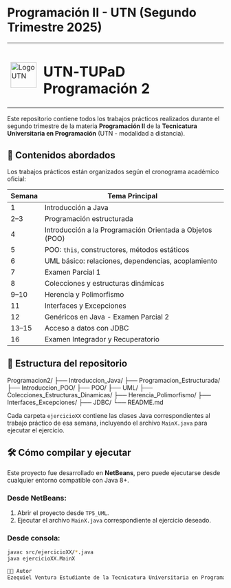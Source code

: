# Programación II - UTN (Segundo Trimestre 2025)

<table>
  <tr>
    <td style="vertical-align: middle;">
      <img src="https://upload.wikimedia.org/wikipedia/commons/thumb/6/67/UTN_logo.jpg/270px-UTN_logo.jpg" alt="Logo UTN" width="60">
    </td>
    <td style="vertical-align: middle;">
      <h1>UTN‑TUPaD Programación 2</h1>
    </td>
  </tr>
</table>

Este repositorio contiene todos los trabajos prácticos realizados durante el segundo trimestre de la materia **Programación II** de la **Tecnicatura Universitaria en Programación** (UTN - modalidad a distancia).

## 🧠 Contenidos abordados

Los trabajos prácticos están organizados según el cronograma académico oficial:

| Semana | Tema Principal |
|--------|----------------|
| 1      | Introducción a Java |
| 2–3    | Programación estructurada |
| 4      | Introducción a la Programación Orientada a Objetos (POO) |
| 5      | POO: `this`, constructores, métodos estáticos |
| 6      | UML básico: relaciones, dependencias, acoplamiento |
| 7      | Examen Parcial 1 |
| 8      | Colecciones y estructuras dinámicas |
| 9–10   | Herencia y Polimorfismo |
| 11     | Interfaces y Excepciones |
| 12     | Genéricos en Java - Examen Parcial 2 |
| 13–15  | Acceso a datos con JDBC |
| 16     | Examen Integrador y Recuperatorio |

## 📂 Estructura del repositorio

Programacion2/
├── Introduccion_Java/
├── Programacion_Estructurada/
├── Introduccion_POO/
├── POO/
├── UML/
├── Colecciones_Estructuras_Dinamicas/
├── Herencia_Polimorfismo/
├── Interfaces_Excepciones/
├── JDBC/
└── README.md


Cada carpeta `ejercicioXX` contiene las clases Java correspondientes al trabajo práctico de esa semana, incluyendo el archivo `MainX.java` para ejecutar el ejercicio.

## 🛠️ Cómo compilar y ejecutar

Este proyecto fue desarrollado en **NetBeans**, pero puede ejecutarse desde cualquier entorno compatible con Java 8+.

### Desde NetBeans:
1. Abrir el proyecto desde `TP5_UML`.
2. Ejecutar el archivo `MainX.java` correspondiente al ejercicio deseado.

### Desde consola:
```bash
javac src/ejercicioXX/*.java
java ejercicioXX.MainX

🧑‍🏫 Autor
Ezequiel Ventura Estudiante de la Tecnicatura Universitaria en Programación UTN - Modalidad a distancia.
